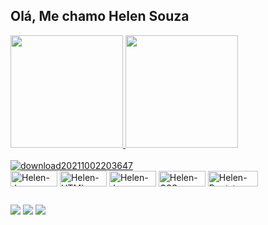 
## Olá, Me chamo Helen Souza
 <div>
  
  <a href="https://github.com/helensouz">
  <img height="180em" src="https://github-readme-stats.vercel.app/api?username=helensouz&show_icons=true&theme=dracula&include_all_commits=true&count_private=true"/>
  <img height="180em" src="https://github-readme-stats.vercel.app/api/top-langs/?username=helensouz&layout=compact&langs_count=7&theme=dracula"/>
   
   



<div style="display: inline_block"><br>
  <div>
 <a href="https://ibb.co/jTmpzCJ"><img src="https://i.ibb.co/jTmpzCJ/download20211002203647.png" alt="download20211002203647" border="0"></a>
   </div>
  
  <img align="center" alt="Helen-Js" height="25" width="75" src="https://img.shields.io/badge/JavaScript-F7DF1E?style=for-the-badge&logo=javascript&logoColor=black">
  <img align="center" alt="Helen-HTML" height="25" width="75" src="https://img.shields.io/badge/HTML-239120?style=for-the-badge&logo=html5&logoColor=white">
 <img align="center" alt="Helen-Java" height="25" width="75" src="https://img.shields.io/badge/Java-ED8B00?style=for-the-badge&logo=java&logoColor=white">
  <img align="center" alt="Helen-CSS" height="25" width="75" src="https://img.shields.io/badge/CSS3-1572B6?style=for-the-badge&logo=css3&logoColor=white">
<img align="center" alt="Helen-Bootstrap" height="25" width="80" src="https://img.shields.io/badge/Bootstrap-563D7C?style=for-the-badge&logo=bootstrap&logoColor=white">

   </div>
 
  ##
 
<div> 
  <a href="https://instagram.com/girl_code_404" target="_blank"><img src="https://img.shields.io/badge/-Instagram-%23E4405F?style=for-the-badge&logo=instagram&logoColor=white" target="_blank"></a>
  <a href = "mailto:contato@sousahelen.com"><img src="https://img.shields.io/badge/-Gmail-%23333?style=for-the-badge&logo=gmail&logoColor=white" target="_blank"></a>
  <a href="https://www.linkedin.com/in/Helen-souza-45875016a" target="_blank"><img src="https://img.shields.io/badge/-LinkedIn-%230077B5?style=for-the-badge&logo=linkedin&logoColor=white" target="_blank"></a> 
